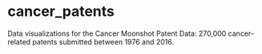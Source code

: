 # cancer_patents
Data visualizations for the Cancer Moonshot Patent Data: 270,000 cancer-related patents submitted between 1976 and 2016.
